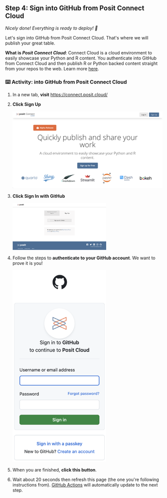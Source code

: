 <!--
  <<< Author notes: Step 4 >>>
  Start this step by acknowledging the previous step.
  Define terms and link to docs.github.com.
  TBD-step-4-notes.
-->

## Step 4: Sign into GitHub from Posit Connect Cloud

_Nicely done! Everything is ready to deploy! :partying_face:_

Let's sign into GitHub from Posit Connect Cloud. That's where we will publish your great table.

**What is _Posit Connect Cloud_**: Connect Cloud is a cloud environment to easily showcase your Python and R content. You authenticate into GitHub from Connect Cloud and then publish R or Python backed content straight from your repos to the web. Learn more [here](https://connect.posit.cloud/).

### :keyboard: Activity: into GitHub from Posit Connect Cloud

1. In a new tab, **visit** <https://connect.posit.cloud/>

2. **Click Sign Up**

   <img src="/images/click-sign-up.png" width="600"/>

3. **Click Sign In with GitHub**

   <img src="/images/sign-in-with-github.png" width="300"/>

4. Follow the steps to **authenticate to your GitHub account**. We want to prove it is you!

   <img src="/images/authenticate.png" width="300"/>

5. When you are finished, **click this button**.
  
6. Wait about 20 seconds then refresh this page (the one you're following instructions from). [GitHub Actions](https://docs.github.com/en/actions) will automatically update to the next step.
